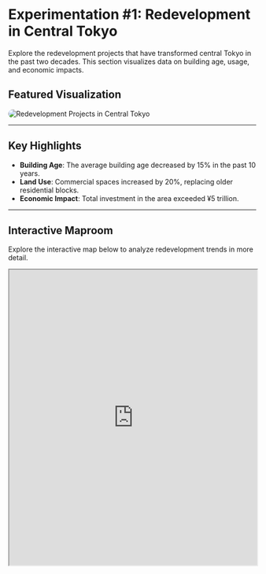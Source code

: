 # Experimentation #1: Redevelopment in Central Tokyo

Explore the redevelopment projects that have transformed central Tokyo in the past two decades. This section visualizes data on building age, usage, and economic impacts.

## Featured Visualization

<div class="gallery-item">
  <img src="../images/redevelopment-projects.png" alt="Redevelopment Projects in Central Tokyo" style="max-width: 100%; border-radius: 12px;">
</div>

---

## Key Highlights

- **Building Age**: The average building age decreased by 15% in the past 10 years.
- **Land Use**: Commercial spaces increased by 20%, replacing older residential blocks.
- **Economic Impact**: Total investment in the area exceeded ¥5 trillion.

---

## Interactive Maproom

Explore the interactive map below to analyze redevelopment trends in more detail.

<div class="maproom">
  <iframe src="https://your-mapbox-embed-link" width="100%" height="600"></iframe>
</div>